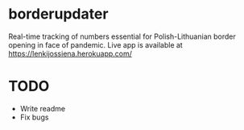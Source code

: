 # borderupdater
Real-time tracking of numbers essential for Polish-Lithuanian border opening in face of pandemic. Live app is available at https://lenkijossiena.herokuapp.com/

# TODO
- Write readme
- Fix bugs
